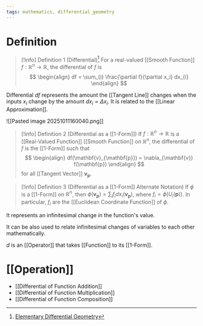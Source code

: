 ```yaml
---
tags: mathematics, differential_geometry
---
```


# Definition

> [!info] Definition 1 (Differential)[^1]
> For a real-valued [[Smooth Function]] $f: \mathbb{R}^n \rightarrow \mathbb{R}$, the differential of $f$ is
> $$
> \begin{align}
> df = \sum_{i} \frac{\partial f}{\partial x_i} dx_{i}
> \end{align}
> $$

Differential $df$ represents the amount the [[Tangent Line]] changes when the inputs $x_i$ change by the amount $dx_i = \Delta x_i$. It is related to the [[Linear Approximation]].

![[Pasted image 20251011160040.png]]

> [!info] Definition 2 (Differential as a [[1-Form]])
> If $f: \mathbb{R}^n \rightarrow \mathbb{R}$ is a [[Real-Valued Function]] [[Smooth Function]] on $\mathbb{R}^n$, the differential of $f$ is the [[1-Form]] such that
> $$
> \begin{align}
> df(\mathbf{v}_{\mathbf{p}}) = \nabla_{\mathbf{v}} f(\mathbf{p})
> \end{align}
> $$
> for all [[Tangent Vector]] $\mathbf{v}_{\mathbf{p}}$.

> [!info] Definition 3 (Differential as a [[1-Form]] Alternate Notation)
> If $\phi$ is a [[1-Form]] on $\mathbb{R}^n$, then $\phi(\mathbf{v}_\mathbf{p}) = \sum_{i} f_i dx_i (\mathbf{v}_\mathbf{p})$, where $f_i = \phi(U_i(\mathbf{p}))$. In particular, $f_i$ are the [[Euclidean Coordinate Function]] of $\phi$.

It represents an infinitesimal change in the function's value.

It can be also used to relate infinitesimal changes of variables to each other mathematically.

$d$ is an [[Operator]] that takes [[Function]] to its [[1-Form]].

# [[Operation]]
- [[Differential of Function Addition]]
- [[Differential of Function Multiplication]]
- [[Differential of Function Composition]]

[^1]: [Elementary Differential Geometry](zotero://open-pdf/library/items/F6CCEWIU?page=38)